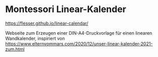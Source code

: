 # Montessori Linear-Kalender

https://flesser.github.io/linear-calendar/

Webseite zum Erzeugen einer DIN-A4-Druckvorlage für einen linearen Wandkalender,
inspiriert von https://www.elternvommars.com/2020/12/unser-linear-kalender-2021-zum.html
